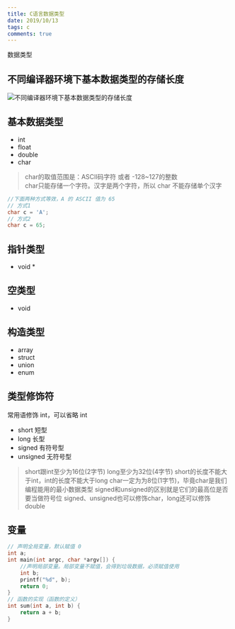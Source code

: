 ```yaml
---
title: C语言数据类型
date: 2019/10/13
tags: c
comments: true
---
```


数据类型
<!--more-->

## 不同编译器环境下基本数据类型的存储长度

![不同编译器环境下基本数据类型的存储长度](https://cdn.jsdelivr.net/gh/skybrim/AllImages@dev/%E4%B8%8D%E5%90%8C%E7%BC%96%E8%AF%91%E5%99%A8%E7%8E%AF%E5%A2%83%E4%B8%8B%E5%9F%BA%E6%9C%AC%E6%95%B0%E6%8D%AE%E7%B1%BB%E5%9E%8B%E7%9A%84%E5%AD%98%E5%82%A8%E9%95%BF%E5%BA%A6.png)

## 基本数据类型

* int
* float
* double
* char

>char的取值范围是：ASCII码字符 或者 -128~127的整数  
>char只能存储一个字符。汉字是两个字符，所以 char 不能存储单个汉字

```C
//下面两种方式等效，A 的 ASCII 值为 65
// 方式1
char c = 'A';
// 方式2
char c = 65;
```

## 指针类型

* void *

## 空类型

* void

## 构造类型

* array
* struct
* union
* enum

## 类型修饰符

常用语修饰 int，可以省略 int

* short  短型
* long  长型
* signed  有符号型
* unsigned  无符号型

>short跟int至少为16位(2字节)
>long至少为32位(4字节)
>short的长度不能大于int，int的长度不能大于long
>char一定为为8位(1字节)，毕竟char是我们编程能用的最小数据类型
>signed和unsigned的区别就是它们的最高位是否要当做符号位
>signed、unsigned也可以修饰char，long还可以修饰double

## 变量

```C
// 声明全局变量，默认赋值 0
int a;
int main(int argc, char *argv[]) {
    //声明局部变量。局部变量不赋值，会得到垃圾数据，必须赋值使用
    int b;
    printf("%d", b);
    return 0;
}
// 函数的实现（函数的定义）
int sum(int a, int b) {
    return a + b;
}
```
